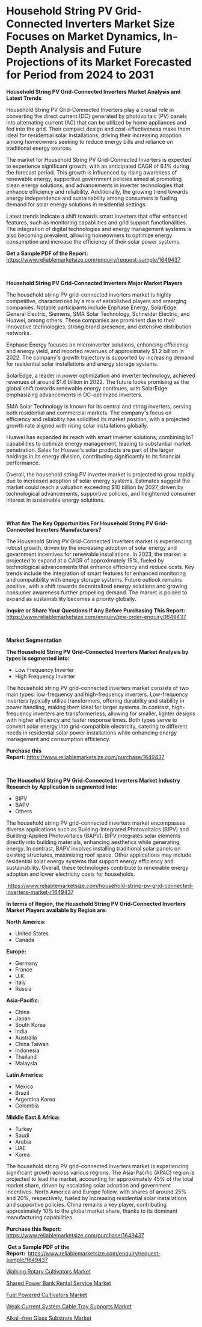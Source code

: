 <p><h1>Household String PV Grid-Connected Inverters Market Size Focuses on Market Dynamics, In-Depth Analysis and Future Projections of its Market Forecasted for Period from 2024 to 2031</h1></p><p><strong>Household String PV Grid-Connected Inverters Market Analysis and Latest Trends</strong></p>
<p><p>Household String PV Grid-Connected Inverters play a crucial role in converting the direct current (DC) generated by photovoltaic (PV) panels into alternating current (AC) that can be utilized by home appliances and fed into the grid. Their compact design and cost-effectiveness make them ideal for residential solar installations, driving their increasing adoption among homeowners seeking to reduce energy bills and reliance on traditional energy sources.</p><p>The market for Household String PV Grid-Connected Inverters is expected to experience significant growth, with an anticipated CAGR of 6.1% during the forecast period. This growth is influenced by rising awareness of renewable energy, supportive government policies aimed at promoting clean energy solutions, and advancements in inverter technologies that enhance efficiency and reliability. Additionally, the growing trend towards energy independence and sustainability among consumers is fueling demand for solar energy solutions in residential settings.</p><p>Latest trends indicate a shift towards smart inverters that offer enhanced features, such as monitoring capabilities and grid support functionalities. The integration of digital technologies and energy management systems is also becoming prevalent, allowing homeowners to optimize energy consumption and increase the efficiency of their solar power systems.</p></p>
<p><strong>Get a Sample PDF of the Report:&nbsp;</strong> <a href="https://www.reliablemarketsize.com/enquiry/request-sample/1649437?utm_campaign=1175&utm_medium=2&utm_source=Github&utm_content=ia&utm_term=15102024&utm_id=household-string-pv-grid-connected-inverters">https://www.reliablemarketsize.com/enquiry/request-sample/1649437</a></p>
<p>&nbsp;</p>
<p><strong>Household String PV Grid-Connected Inverters Major Market Players</strong></p>
<p><p>The household string PV grid-connected inverters market is highly competitive, characterized by a mix of established players and emerging companies. Notable participants include Enphase Energy, SolarEdge, General Electric, Siemens, SMA Solar Technology, Schneider Electric, and Huawei, among others. These companies are prominent due to their innovative technologies, strong brand presence, and extensive distribution networks.</p><p>Enphase Energy focuses on microinverter solutions, enhancing efficiency and energy yield, and reported revenues of approximately $1.2 billion in 2022. The company's growth trajectory is supported by increasing demand for residential solar installations and energy storage systems.</p><p>SolarEdge, a leader in power optimization and inverter technology, achieved revenues of around $1.6 billion in 2022. The future looks promising as the global shift towards renewable energy continues, with SolarEdge emphasizing advancements in DC-optimized inverters.</p><p>SMA Solar Technology is known for its central and string inverters, serving both residential and commercial markets. The company's focus on efficiency and reliability has solidified its market position, with a projected growth rate aligned with rising solar installations globally.</p><p>Huawei has expanded its reach with smart inverter solutions, combining IoT capabilities to optimize energy management, leading to substantial market penetration. Sales for Huawei's solar products are part of the larger holdings in its energy division, contributing significantly to its financial performance.</p><p>Overall, the household string PV inverter market is projected to grow rapidly due to increased adoption of solar energy systems. Estimates suggest the market could reach a valuation exceeding $10 billion by 2027, driven by technological advancements, supportive policies, and heightened consumer interest in sustainable energy solutions.</p></p>
<p>&nbsp;</p>
<p><strong>What Are The Key Opportunities For Household String PV Grid-Connected Inverters Manufacturers?</strong></p>
<p><p>The Household String PV Grid-Connected Inverters market is experiencing robust growth, driven by the increasing adoption of solar energy and government incentives for renewable installations. In 2023, the market is projected to expand at a CAGR of approximately 15%, fueled by technological advancements that enhance efficiency and reduce costs. Key trends include the integration of smart features for enhanced monitoring and compatibility with energy storage systems. Future outlook remains positive, with a shift towards decentralized energy solutions and growing consumer awareness further propelling demand. The market is poised to expand as sustainability becomes a priority globally.</p></p>
<p><strong>Inquire or Share Your Questions If Any Before Purchasing This Report:</strong> <a href="https://www.reliablemarketsize.com/enquiry/pre-order-enquiry/1649437?utm_campaign=1175&utm_medium=2&utm_source=Github&utm_content=ia&utm_term=15102024&utm_id=household-string-pv-grid-connected-inverters">https://www.reliablemarketsize.com/enquiry/pre-order-enquiry/1649437</a></p>
<p>&nbsp;</p>
<p><strong>Market Segmentation</strong></p>
<p><strong>The Household String PV Grid-Connected Inverters Market Analysis by types is segmented into:</strong></p>
<p><ul><li>Low Frequency Inverter</li><li>High Frequency Inverter</li></ul></p>
<p><p>The household string PV grid-connected inverters market consists of two main types: low-frequency and high-frequency inverters. Low-frequency inverters typically utilize transformers, offering durability and stability in power handling, making them ideal for larger systems. In contrast, high-frequency inverters are transformerless, allowing for smaller, lighter designs with higher efficiency and faster response times. Both types serve to convert solar energy into grid-compatible electricity, catering to different needs in residential solar power installations while enhancing energy management and consumption efficiency.</p></p>
<p><strong>Purchase this Report:&nbsp;</strong><a href="https://www.reliablemarketsize.com/purchase/1649437?utm_campaign=1175&utm_medium=2&utm_source=Github&utm_content=ia&utm_term=15102024&utm_id=household-string-pv-grid-connected-inverters">https://www.reliablemarketsize.com/purchase/1649437</a></p>
<p>&nbsp;</p>
<p><strong>The Household String PV Grid-Connected Inverters Market Industry Research by Application is segmented into:</strong></p>
<p><ul><li>BIPV</li><li>BAPV</li><li>Others</li></ul></p>
<p><p>The household string PV grid-connected inverters market encompasses diverse applications such as Building-Integrated Photovoltaics (BIPV) and Building-Applied Photovoltaics (BAPV). BIPV integrates solar elements directly into building materials, enhancing aesthetics while generating energy. In contrast, BAPV involves installing traditional solar panels on existing structures, maximizing roof space. Other applications may include residential solar energy systems that support energy efficiency and sustainability. Overall, these technologies contribute to renewable energy adoption and lower electricity costs for households.</p></p>
<p><a href="https://www.reliablemarketsize.com/household-string-pv-grid-connected-inverters-market-r1649437?utm_campaign=1175&utm_medium=2&utm_source=Github&utm_content=ia&utm_term=15102024&utm_id=household-string-pv-grid-connected-inverters">&nbsp;https://www.reliablemarketsize.com/household-string-pv-grid-connected-inverters-market-r1649437</a></p>
<p><strong>In terms of Region, the Household String PV Grid-Connected Inverters Market Players available by Region are:</strong></p>
<p>
    <p> <strong> North America: </strong>
        <ul>
            <li>United States</li>
            <li>Canada</li>
        </ul>
        </p> 
    <p> <strong> Europe: </strong>
        <ul>
            <li>Germany</li>
            <li>France</li>
            <li>U.K.</li>
            <li>Italy</li>
            <li>Russia</li>
        </ul>
        </p> 
    <p> <strong> Asia-Pacific: </strong>
        <ul>
            <li>China</li>
            <li>Japan</li>
            <li>South Korea</li>
            <li>India</li>
            <li>Australia</li>
            <li>China Taiwan</li>
            <li>Indonesia</li>
            <li>Thailand</li>
            <li>Malaysia</li>
        </ul>
        </p> 
    <p> <strong> Latin America: </strong>
        <ul>
            <li>Mexico</li>
            <li>Brazil</li>
            <li>Argentina Korea</li>
            <li>Colombia</li>
        </ul>
        </p> 
    <p> <strong> Middle East & Africa: </strong>
        <ul>
            <li>Turkey</li>
            <li>Saudi</li>
            <li>Arabia</li>
            <li>UAE</li>
            <li>Korea</li>
        </ul>
    </p>
    </p>
<p><p>The household string PV grid-connected inverters market is experiencing significant growth across various regions. The Asia-Pacific (APAC) region is projected to lead the market, accounting for approximately 45% of the total market share, driven by escalating solar adoption and government incentives. North America and Europe follow, with shares of around 25% and 20%, respectively, fueled by increasing residential solar installations and supportive policies. China remains a key player, contributing approximately 10% to the global market share, thanks to its dominant manufacturing capabilities.</p></p>
<p><strong>Purchase this Report: </strong><a href="https://www.reliablemarketsize.com/purchase/1649437?utm_campaign=1175&utm_medium=2&utm_source=Github&utm_content=ia&utm_term=15102024&utm_id=household-string-pv-grid-connected-inverters">https://www.reliablemarketsize.com/purchase/1649437</a></p>
<p>&nbsp;<strong>Get a Sample PDF of the Report:&nbsp;&nbsp;</strong><a href="https://www.reliablemarketsize.com/enquiry/request-sample/1649437?utm_campaign=1175&utm_medium=2&utm_source=Github&utm_content=ia&utm_term=15102024&utm_id=household-string-pv-grid-connected-inverters">https://www.reliablemarketsize.com/enquiry/request-sample/1649437</a></p>
<p><strong></strong></p>
<p><p><a href="https://www.linkedin.com/pulse/emerging-trends-walking-rotary-cultivators-market-global-zdpsf?trk=public_post_embed_feed-article-content&utm_campaign=1175&utm_medium=2&utm_source=Github&utm_content=ia&utm_term=15102024&utm_id=household-string-pv-grid-connected-inverters">Walking Rotary Cultivators Market</a></p><p><a href="https://github.com/loanv6asmitty/Market-Research-Report-List-1/blob/main/shared-power-bank-rental-service-market.md?utm_campaign=1175&utm_medium=2&utm_source=Github&utm_content=ia&utm_term=15102024&utm_id=household-string-pv-grid-connected-inverters">Shared Power Bank Rental Service Market</a></p><p><a href="https://www.linkedin.com/pulse/fuel-powered-cultivators-market-share-size-trends-industry-diuff?utm_campaign=1175&utm_medium=2&utm_source=Github&utm_content=ia&utm_term=15102024&utm_id=household-string-pv-grid-connected-inverters">Fuel Powered Cultivators Market</a></p><p><a href="https://github.com/thorburnr6sr/Market-Research-Report-List-1/blob/main/weak-current-system-cable-tray-supports-market.md?utm_campaign=1175&utm_medium=2&utm_source=Github&utm_content=ia&utm_term=15102024&utm_id=household-string-pv-grid-connected-inverters">Weak Current System Cable Tray Supports Market</a></p><p><a href="https://www.linkedin.com/pulse/regulatory-landscape-its-influence-global-alkali-free-glass-nn2rf?trk=public_post_embed_feed-article-content&utm_campaign=1175&utm_medium=2&utm_source=Github&utm_content=ia&utm_term=15102024&utm_id=household-string-pv-grid-connected-inverters">Alkali-free Glass Substrate Market</a></p></p>